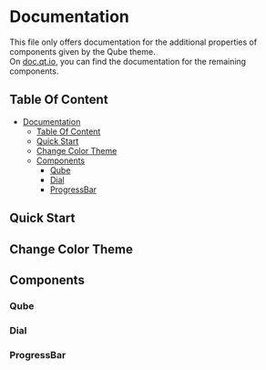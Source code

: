 # Documentation

This file only offers documentation for the additional properties of components given by the Qube theme.<br>
On [doc.qt.io](https://doc.qt.io/qt-6/qtquick-controls2-qmlmodule.html), you can find the documentation for the remaining components.

## Table Of Content
- [Documentation](#documentation)
  - [Table Of Content](#table-of-content)
  - [Quick Start](#quick-start)
  - [Change Color Theme](#change-color-theme)
  - [Components](#components)
    - [Qube](#qube)
    - [Dial](#dial)
    - [ProgressBar](#progressbar)


## Quick Start
## Change Color Theme
## Components
### Qube
### Dial
### ProgressBar
